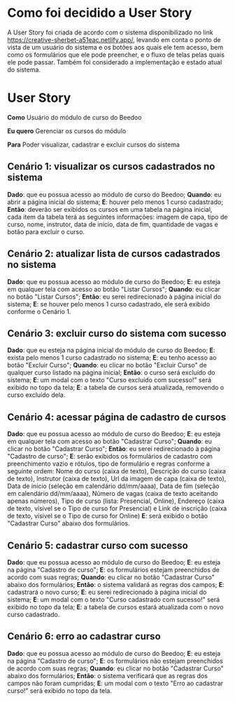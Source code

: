 # Como foi decidido a User Story
A User Story foi criada de acordo com o sistema disponibilizado no link https://creative-sherbet-a51eac.netlify.app/, levando em conta 
o ponto de vista de um usuário do sistema e os botões aos quais ele tem acesso, bem como os formulários que ele pode preencher, e o 
fluxo de telas pelas quais ele pode passar. Também foi considerado a implementação e estado atual do sistema.

# User Story
**Como**
	Usuário do módulo de curso do Beedoo

**Eu quero**
	Gerenciar os cursos do módulo

**Para**
	Poder visualizar, cadastrar e excluir cursos do sistema
	
## Cenário 1: visualizar os cursos cadastrados no sistema
**Dado**: que eu possua acesso ao módulo de curso do Beedoo;
**Quando**: eu abrir a página inicial do sistema;
	**E**: houver pelo menos 1 curso cadastrado;
**Então**: deverão ser exibidos os cursos em uma tabela na página inicial, cada item da tabela terá as seguintes informações:
		imagem de capa, tipo de curso, nome, instrutor, data de início, data de fim, quantidade de vagas e botão para excluir o curso.
		
## Cenário 2: atualizar lista de cursos cadastrados no sistema
**Dado**: que eu possua acesso ao módulo de curso do Beedoo;
	**E**: eu esteja em qualquer tela com acesso ao botão "Listar Cursos";
**Quando**: eu clicar no botão "Listar Cursos";
**Então**: eu serei redirecionado à página inicial do sistema;
	**E**: se houver pelo menos 1 curso cadastrado, ele será exibido conforme o Cenário 1.
			
## Cenário 3: excluir curso do sistema com sucesso
**Dado**: que eu esteja na página inicial do módulo de curso do Beedoo;
	**E**: exista pelo menos 1 curso cadastrado no sistema;
	**E**: eu tenho acesso ao botão "Excluir Curso";
**Quando**: eu clicar no botão "Excluir Curso" de qualquer curso listado na página inicial;
**Então**: o curso será excluído do sistema;
	**E**: um modal com o texto "Curso excluído com sucesso!" será exibido no topo da tela;
	**E**: a tabela de cursos será atualizada, removendo o curso excluído dela.
			
## Cenário 4: acessar página de cadastro de cursos
**Dado**: que eu possua acesso ao módulo de curso do Beedoo;
	**E**: eu esteja em qualquer tela com acesso ao botão "Cadastrar Curso";
**Quando**: eu clicar no botão "Cadastrar Curso";
**Então**: eu serei redirecionado à página "Cadastro de curso";
	**E**: serão exibidos os formulários de cadastro com preenchimento vazio e rótulos, tipo de formulário e regras conforme a
	seguinte ordem: Nome do curso (caixa de texto), Descrição do curso (caixa de texto), Instrutor (caixa de texto), Url da
	imagem de capa (caixa de texto), Data de início (seleção em calendário dd/mm/aaaa), Data de fim (seleção em calendário dd/mm/aaaa),
	Número de vagas (caixa de texto aceitando apenas números), Tipo de curso (lista: Presencial, Online), Endereço (caixa de texto,
	vísivel se o Tipo de curso for Presencial) e Link de inscrição (caixa de texto, vísivel se o Tipo de curso for Online)
	**E**: será exibido o botão "Cadastrar Curso" abaixo dos formulários.
	
## Cenário 5: cadastrar curso com sucesso
**Dado**: que eu possua acesso ao módulo de curso do Beedoo;
	**E**: eu esteja na página "Cadastro de curso";
	**E**: os formulários estejam preenchidos de acordo com suas regras;
**Quando**: eu clicar no botão "Cadastrar Curso" abaixo dos formulários;
**Então**: o sistema validará as regras dos campos;
	**E**: cadastrará o novo curso;
	**E**: eu serei redirecionado à página inicial do sistema;
	**E**: um modal com o texto "Curso cadastrado com sucesso!" será exibido no topo da tela;
	**E**: a tabela de cursos estará atualizada com o novo curso cadastrado.
			
## Cenário 6: erro ao cadastrar curso
**Dado**: que eu possua acesso ao módulo de curso do Beedoo;
	**E**: eu esteja na página "Cadastro de curso";
	**E**: os formulários não estejam preenchidos de acordo com suas regras;
**Quando**: eu clicar no botão "Cadastrar Curso" abaixo dos formulários;
**Então**: o sistema verificará que as regras dos campos não foram cumpridas;
	**E**: um modal com o texto "Erro ao cadastrar curso!" será exibido no topo da tela.